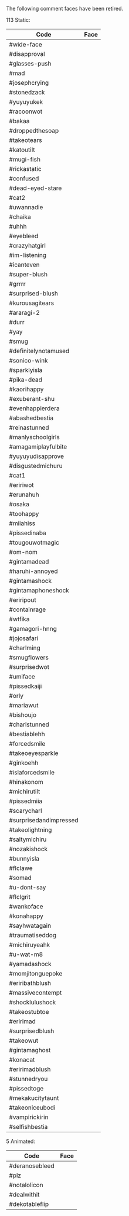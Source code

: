 The following comment faces have been retired.

113 Static:

Code | Face
---|---
\#wide-face | [](#wide-face)
\#disapproval  | [](#disapproval)
\#glasses-push  | [](#glasses-push)
\#mad  | [](#mad)
\#josephcrying  | [](#josephcrying)
\#stonedzack  | [](#stonedzack)
\#yuyuyukek  | [](#yuyuyukek)
\#racoonwot  | [](#racoonwot)
\#bakaa  | [](#bakaa)
\#droppedthesoap  | [](#droppedthesoap)
\#takeotears  | [](#takeotears)
\#katoutilt  | [](#katoutilt)
\#mugi-fish  | [](#mugi-fish)
\#rickastatic  | [](#rickastatic)
\#confused  | [](#confused)
\#dead-eyed-stare  | [](#dead-eyed-stare)
\#cat2  | [](#cat2)
\#uwannadie  | [](#uwannadie)
\#chaika  | [](#chaika)
\#uhhh  | [](#uhhh)
\#eyebleed  | [](#eyebleed)
\#crazyhatgirl  | [](#crazyhatgirl)
\#im-listening  | [](#im-listening)
\#icanteven  | [](#icanteven)
\#super-blush  | [](#super-blush)
\#grrrr  | [](#grrrr)
\#surprised-blush  | [](#surprised-blush)
\#kurousagitears  | [](#kurousagitears)
\#araragi-2  | [](#araragi-2)
\#durr  | [](#durr)
\#yay  | [](#yay)
\#smug  | [](#smug)
\#definitelynotamused  | [](#definitelynotamused)
\#sonico-wink  | [](#sonico-wink)
\#sparklyisla  | [](#sparklyisla)
\#pika-dead  | [](#pika-dead)
\#kaorihappy  | [](#kaorihappy)
\#exuberant-shu  | [](#exuberant-shu)
\#evenhappierdera  | [](#evenhappierdera)
\#abashedbestia  | [](#abashedbestia)
\#reinastunned  | [](#reinastunned)
\#manlyschoolgirls  | [](#manlyschoolgirls)
\#amagamiplayfulbite  | [](#amagamiplayfulbite)
\#yuyuyudisapprove  | [](#yuyuyudisapprove)
\#disgustedmichuru  | [](#disgustedmichuru)
\#cat1  | [](#cat1)
\#eririwot  | [](#eririwot)
\#erunahuh  | [](#erunahuh)
\#osaka  | [](#osaka)
\#toohappy  | [](#toohappy)
\#miiahiss  | [](#miiahiss)
\#pissedinaba  | [](#pissedinaba)
\#tougouwotmagic  | [](#tougouwotmagic)
\#om-nom  | [](#om-nom)
\#gintamadead  | [](#gintamadead) 
\#haruhi-annoyed  | [](#haruhi-annoyed)
\#gintamashock  | [](#gintamashock)
\#gintamaphoneshock  | [](#gintamaphoneshock)
\#eriripout  | [](#eriripout)
\#containrage  | [](#containrage)
\#wtfika  | [](#wtfika)
\#gamagori-hnng  | [](#gamagori-hnng)
\#jojosafari  | [](#jojosafari)
\#charlming  | [](#charlming)
\#smugflowers  | [](#smugflowers)
\#surprisedwot  | [](#surprisedwot)
\#umiface  | [](#umiface)
\#pissedkaiji  | [](#pissedkaiji)
\#orly  | [](#orly)
\#mariawut  | [](#mariawut)
\#bishoujo  | [](#bishoujo)
\#charlstunned  | [](#charlstunned)
\#bestiablehh  | [](#bestiablehh)
\#forcedsmile  | [](#forcedsmile)
\#takeoeyesparkle  | [](#takeoeyesparkle)
\#ginkoehh  | [](#ginkoehh)
\#islaforcedsmile  | [](#islaforcedsmile)
\#hinakonom  | [](#hinakonom)
\#michirutilt  | [](#michirutilt)
\#pissedmiia  | [](#pissedmiia)
\#scarycharl  | [](#scarycharl)
\#surprisedandimpressed  | [](#surprisedandimpressed)
\#takeolightning  | [](#takeolightning)
\#saltymichiru  | [](#saltymichiru)
\#nozakishock  | [](#nozakishock)
\#bunnyisla  | [](#bunnyisla)
\#flclawe  | [](#flclawe)
\#somad  | [](#somad)
\#u-dont-say  | [](#u-dont-say)
\#flclgrit  | [](#flclgrit)
\#wankoface  | [](#wankoface)
\#konahappy  | [](#konahappy)
\#sayhwatagain  | [](#sayhwatagain)
\#traumatiseddog  | [](#traumatiseddog)
\#michiruyeahk  | [](#michiruyeahk)
\#u-wat-m8  | [](#u-wat-m8)
\#yamadashock  | [](#yamadashock)
\#momjitonguepoke  | [](#momjitonguepoke)
\#eriribathblush  | [](#eriribathblush)
\#massivecontempt  | [](#massivecontempt)
\#shocklulushock  | [](#shocklulushock)
\#takeostubtoe  | [](#takeostubtoe)
\#eririmad  | [](#eririmad)
\#surprisedblush  | [](#surprisedblush)
\#takeowut  | [](#takeowut)
\#gintamaghost  | [](#gintamaghost)
\#konacat  | [](#konacat)
\#eririmadblush  | [](#eririmadblush)
\#stunnedryou  | [](#stunnedryou)
\#pissedtoge  | [](#pissedtoge)
\#mekakucitytaunt  | [](#mekakucitytaunt)
\#takeoniceubodi  | [](#takeoniceubodi)
\#vampirickirin  | [](#vampirickirin)
\#selfishbestia  | [](#selfishbestia)

5 Animated:



Code | Face
---|---
#deranosebleed | [](#deranosebleed)
#plz | [](#plz)
#notalolicon | [](#notalolicon)
#dealwithit | [](#dealwithit)
#dekotableflip | [](#dekotableflip)